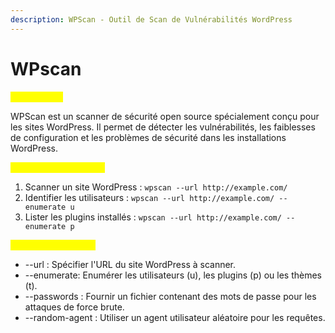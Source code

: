 ```yaml
---
description: WPScan - Outil de Scan de Vulnérabilités WordPress
---
```


# WPscan

<mark style="color:yellow;">Description :</mark>&#x20;

WPScan est un scanner de sécurité open source spécialement conçu pour les sites WordPress. Il permet de détecter les vulnérabilités, les faiblesses de configuration et les problèmes de sécurité dans les installations WordPress.

<mark style="color:yellow;">Exemples d'utilisation :</mark>

1. Scanner un site WordPress : `wpscan --url http://example.com/`
2. Identifier les utilisateurs : `wpscan --url http://example.com/ --enumerate u`
3. Lister les plugins installés : `wpscan --url http://example.com/ --enumerate p`

<mark style="color:yellow;">Options Principales :</mark>

* \--url : Spécifier l'URL du site WordPress à scanner.
* \--enumerate: Enumérer les utilisateurs (u), les plugins (p) ou les thèmes (t).
* \--passwords : Fournir un fichier contenant des mots de passe pour les attaques de force brute.
* \--random-agent : Utiliser un agent utilisateur aléatoire pour les requêtes.
